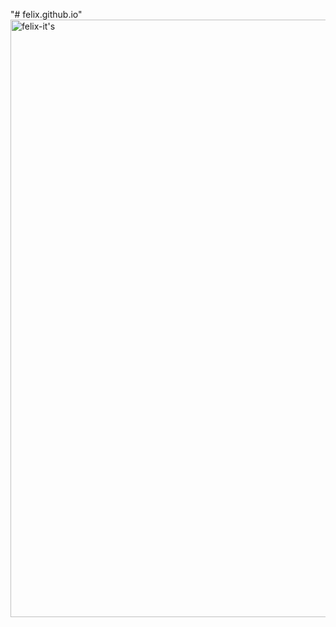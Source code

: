 "# felix.github.io" <img width="956" alt="felix-it's" src="https://github.com/Manav89/felix.github.io/assets/137503463/3df62239-74ad-43c0-b1f1-b7445e796c76">
